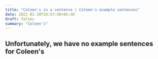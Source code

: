 ```yaml
---
title: "Coleen's in a sentence | Coleen's example sentences"
date: 2021-01-20T19:57:50+05:30
draft: falses
summary: "Coleen's"
---
```

## Unfortunately, we have no example sentences for Coleen's                 
